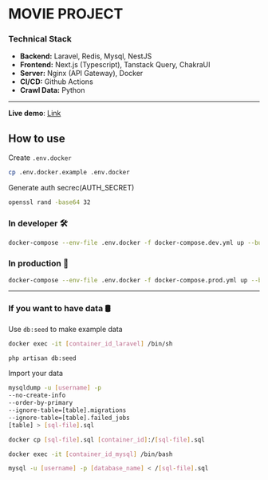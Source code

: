 # MOVIE PROJECT

### Technical Stack
- **Backend:** Laravel, Redis, Mysql, NestJS
- **Frontend:** Next.js (Typescript), Tanstack Query, ChakraUI
- **Server:** Nginx (API Gateway), Docker
- **CI/CD:** Github Actions
- **Crawl Data:** Python
***

**Live demo**: [Link](https://movie-demo.chinh.dev/)

## How to use
Create `.env.docker`
```bash
cp .env.docker.example .env.docker
```

Generate auth secrec(AUTH_SECRET)
```bash
openssl rand -base64 32
```

### In developer 🛠
```bash
docker-compose --env-file .env.docker -f docker-compose.dev.yml up --build
```

### In production 🚀
```bash
docker-compose --env-file .env.docker -f docker-compose.prod.yml up --build
```

***

### If you want to have data 🛢

Use `db:seed` to make example data
```bash
docker exec -it [container_id_laravel] /bin/sh

php artisan db:seed
```


Import your data
```bash
mysqldump -u [username] -p 
--no-create-info 
--order-by-primary 
--ignore-table=[table].migrations 
--ignore-table=[table].failed_jobs 
[table] > [sql-file].sql

docker cp [sql-file].sql [container_id]:/[sql-file].sql

docker exec -it [container_id_mysql] /bin/bash

mysql -u [username] -p [database_name] < /[sql-file].sql
```